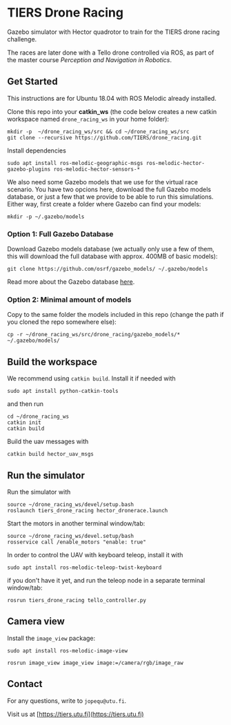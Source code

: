 # TIERS Drone Racing 

Gazebo simulator with Hector quadrotor to train for the TIERS drone racing challenge. 

The races are later done with a Tello drone controlled via ROS, as part of the master course *Perception and Navigation in Robotics*.

## Get Started

This instructions are for Ubuntu 18.04 with ROS Melodic already installed.

Clone this repo into your **catkin_ws** (the code below creates a new catkin workspace named `drone_racing_ws` in your home folder):

```
mkdir -p  ~/drone_racing_ws/src && cd ~/drone_racing_ws/src
git clone --recursive https://github.com/TIERS/drone_racing.git
```

Install dependencies

```
sudo apt install ros-melodic-geographic-msgs ros-melodic-hector-gazebo-plugins ros-melodic-hector-sensors-*
```

We also need some Gazebo models that we use for the virtual race scenario. You have two opcions here, download the full Gazebo models database, or just a few that we provide to be able to run this simulations. Either way, first create a folder where Gazebo can find your models:

```
mkdir -p ~/.gazebo/models
```

### Option 1: Full Gazebo Database

Download Gazebo models database (we actually only use a few of them, this will download the full database with approx. 400MB of basic models):

```
git clone https://github.com/osrf/gazebo_models/ ~/.gazebo/models
```

Read more about the Gazebo database [here](http://gazebosim.org/tutorials?tut=model_structure&cat=build_robot).

### Option 2: Minimal amount of models

Copy to the same folder the models included in this repo (change the path if you cloned the repo somewhere else):

```
cp -r ~/drone_racing_ws/src/drone_racing/gazebo_models/* ~/.gazebo/models/
```


## Build the workspace

We recommend using `catkin build`. Install it if needed with

```
sudo apt install python-catkin-tools
```

and then run

```
cd ~/drone_racing_ws
catkin init
catkin build
```

Build the uav messages with
```
catkin build hector_uav_msgs
```

## Run the simulator

Run the simulator with

```
source ~/drone_racing_ws/devel/setup.bash
roslaunch tiers_drone_racing hector_dronerace.launch
```

Start the motors in another terminal window/tab:
```
source ~/drone_racing_ws/devel.setup/bash
rosservice call /enable_motors "enable: true"
```

In order to control the UAV with keyboard teleop, install it with
```
sudo apt install ros-melodic-teleop-twist-keyboard
``` 

if you don't have it yet, and run the teleop node in a separate terminal window/tab:
```
rosrun tiers_drone_racing tello_controller.py 
```

## Camera view

Install the `image_view` package:
```
sudo apt install ros-melodic-image-view
```

```
rosrun image_view image_view image:=/camera/rgb/image_raw
```

## Contact

For any questions, write to `jopequ@utu.fi`.

Visit us at [https://tiers.utu.fi](https://tiers.utu.fi)
